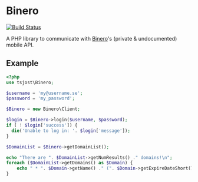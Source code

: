 Binero
======

[![Build Status](https://travis-ci.com/tsjost/Binero-php.svg?branch=master)](https://travis-ci.com/tsjost/Binero-php)

A PHP library to communicate with [Binero](https://www.binero.se)'s (private & undocumented) mobile API.

Example
-------

```php
<?php
use tsjost\Binero;

$username = 'my@username.se';
$password = 'my_password';

$Binero = new Binero\Client;

$login = $Binero->login($username, $password);
if ( ! $login['success']) {
  die('Unable to log in: '. $login['message']);
}

$DomainList = $Binero->getDomainList();

echo "There are ". $DomainList->getNumResults() ." domains!\n";
foreach ($DomainList->getDomains() as $Domain) {
	echo " * ". $Domain->getName() ." (". $Domain->getExpireDateShort() .")\n";
}
```
